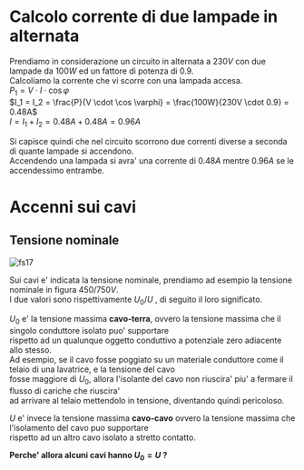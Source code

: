 # Calcolo corrente di due lampade in alternata

Prendiamo in considerazione un circuito in alternata a $230V$ con due lampade da $100W$ ed un fattore di potenza di $0.9$.  
Calcoliamo la corrente che vi scorre con una lampada accesa.  
$P_1 = V \cdot I \cdot \cos \varphi$  
$I_1 = I_2 = \frac{P}{V \cdot \cos \varphi} = \frac{100W}{230V \cdot 0.9} = 0.48A$  
$I = I_1 + I_2 = 0.48A + 0.48A = 0.96A$  

Si capisce quindi che nel circuito scorrono due correnti diverse a seconda di quante lampade si accendono.  
Accendendo una lampada si avra' una corrente di $0.48A$ mentre $0.96A$ se le accendessimo entrambe.  

# Accenni sui cavi  
## Tensione nominale  

![fs17](https://user-images.githubusercontent.com/7195133/198819412-a273efd9-a132-4163-8e6d-71fb3f70dad5.jpg)  

Sui cavi e' indicata la tensione nominale, prendiamo ad esempio la tensione nominale in figura $450/750V$.  
I due valori sono rispettivamente $U_0/U$ , di seguito il loro significato.  

$U_0$ e' la tensione massima **cavo-terra**, ovvero la tensione massima che il singolo conduttore isolato puo' supportare  
rispetto ad un qualunque oggetto conduttivo a potenziale zero adiacente allo stesso.  
Ad esempio, se il cavo fosse poggiato su un materiale conduttore come il telaio di una lavatrice, e la tensione del cavo  
fosse maggiore di $U_0$, allora l'isolante del cavo non riuscira' piu' a fermare il flusso di cariche che riuscira'  
ad arrivare al telaio mettendolo in tensione, diventando quindi pericoloso.  

$U$ e' invece la tensione massima **cavo-cavo** ovvero la tensione massima che l'isolamento del cavo puo supportare  
rispetto ad un altro cavo isolato a stretto contatto.  

**Perche' allora alcuni cavi hanno $U_0 = U$ ?**  



